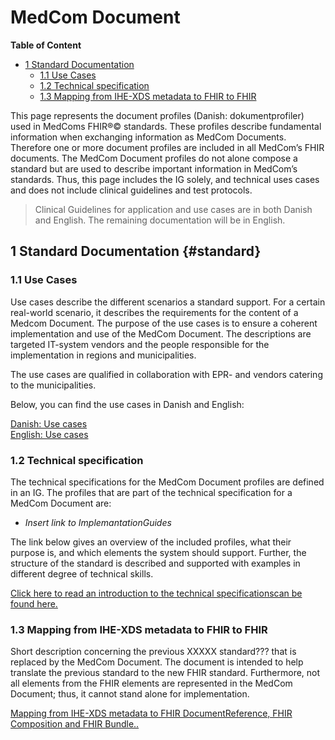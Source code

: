 <!-- HomePage -->
# MedCom Document 
<!-- below is the table of content. Ensure to update it. -->
**Table of Content**
* [1 Standard Documentation](#standard)
  * [1.1 Use Cases](#12-use-cases)
  * [1.2 Technical specification](#13-technical-specification)
  * [1.3 Mapping from IHE-XDS metadata to FHIR to FHIR](#14-mapping-from-oioxml-to-fhir)

This page represents the document profiles (Danish: dokumentprofiler) used in MedComs FHIR®© standards. These profiles describe fundamental information when exchanging information as MedCom Documents. Therefore one or more document profiles are included in all MedCom’s FHIR documents. The MedCom Document profiles do not alone compose a standard but are used to describe important information in MedCom’s standards. Thus, this page includes the IG solely, and technical uses cases and does not include clinical guidelines and test protocols.
 
> Clinical Guidelines for application and use cases are in both Danish and English. The remaining documentation will be in English.

## 1 Standard Documentation {#standard}

### 1.1 Use Cases

Use cases describe the different scenarios a standard support. For a certain real-world scenario, it describes the requirements for the content of a Medcom Document. The purpose of the use cases is to ensure a coherent implementation and use of the MedCom Document. The descriptions are targeted IT-system vendors and the people responsible for the implementation in regions and municipalities.

The use cases are qualified in collaboration with EPR- and vendors catering to the municipalities.

Below, you can find the use cases in Danish and English:

[Danish: Use cases](assets/documents/UseCases-DA.md) <br> 
[English: Use cases](assets/documents/UseCases-ENG.md) 

### 1.2 Technical specification

The technical specifications for the MedCom Document profiles are defined in an IG.
The profiles that are part of the technical specification for a MedCom Document are: 
 * *Insert link to ImplemantationGuides*

The link below gives an overview of the included profiles, what their purpose is, and which elements the system should support. Further, the structure of the standard is described and supported with examples in different degree of technical skills.

[Click here to read an introduction to the technical specificationscan be found here.](assets/documents/Intro-Technical-Spec-ENG.md)

### 1.3 Mapping from IHE-XDS metadata to FHIR to FHIR
Short description concerning the previous XXXXX standard??? that is replaced by the MedCom Document. 
The document is intended to help translate the previous standard to the new FHIR standard. Furthermore, not all elements from the FHIR elements are represented in the MedCom Document; thus, it cannot stand alone for implementation.

[Mapping from IHE-XDS metadata to FHIR DocumentReference, FHIR Composition and FHIR Bundle..](assets/documents/Mapping_from_IHE-XDS_metadata_to_FHIR.md) <br>
